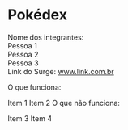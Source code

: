 # Pokédex

Nome dos integrantes:
<br>
Pessoa 1 <br>
Pessoa 2 <br>
Pessoa 3 <br>
Link do Surge: www.link.com.br

O que funciona:

Item 1
Item 2
O que não funciona:

Item 3
Item 4
